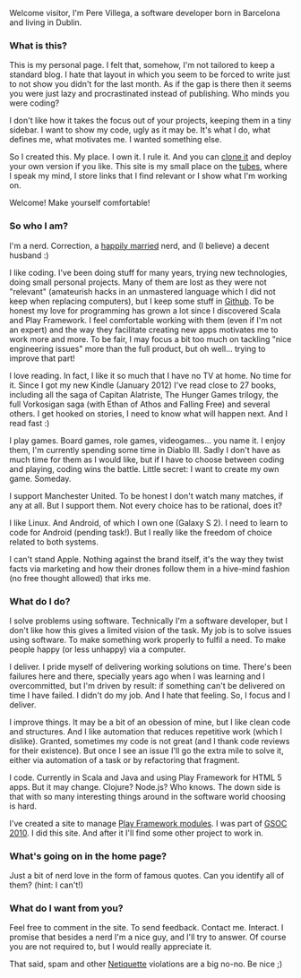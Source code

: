 Welcome visitor, I'm Pere Villega, a software developer born in Barcelona and living in Dublin. 

### What is this?

This is my personal page. I felt that, somehow, I'm not tailored to keep a standard blog. I hate that layout in which you seem to be forced to write just to not show you didn't for the last month. As if the gap is there then it seems you were just lazy and procrastinated instead of publishing. Who minds you were coding?

I don't like how it takes the focus out of your projects, keeping them in a tiny sidebar. I want to show my code, ugly as it may be. It's what I do, what defines me, what motivates me. I wanted something else.

So I created this. My place. I own it. I rule it. And you can [clone it][1] and deploy your own version if you like. This site is my small place on the [tubes][2], where I speak my mind, I store links that I find relevant or I show what I'm working on. 

Welcome! Make yourself comfortable!

### So who I am?

I'm a nerd. Correction, a [happily married][3] nerd, and (I believe) a decent husband :) 

I like coding. I've been doing stuff for many years, trying new technologies, doing small personal projects. Many of them are lost as they were not "relevant" (amateurish hacks in an unmastered language which I did not keep when replacing computers), but I keep some stuff in [Github][4]. To be honest my love for programming has grown a lot since I discovered Scala and Play Framework. I feel comfortable working with them (even if I'm not an expert) and the way they facilitate creating new apps motivates me to work more and more. To be fair, I may focus a bit too much on tackling "nice engineering issues" more than the full product, but oh well... trying to improve that part!

I love reading. In fact, I like it so much that I have no TV at home. No time for it. Since I got my new Kindle (January 2012) I've read close to 27 books, including all the saga of Capitan Alatriste, The Hunger Games trilogy, the full Vorkosigan saga (with Ethan of Athos and Falling Free) and several others. I get hooked on stories, I need to know what will happen next. And I read fast :) 

I play games. Board games, role games, videogames... you name it. I enjoy them, I'm currently spending some time in Diablo III. Sadly I don't have as much time for them as I would like, but if I have to choose between coding and playing, coding wins the battle. Little secret: I want to create my own game. Someday.

I support Manchester United. To be honest I don't watch many matches, if any at all. But I support them. Not every choice has to be rational, does it?

I like Linux. And Android, of which I own one (Galaxy S 2). I need to learn to code for Android (pending task!). But I really like the freedom of choice related to both systems.

I can't stand Apple. Nothing against the brand itself, it's the way they twist facts via marketing and how their drones follow them in a hive-mind fashion (no free thought allowed) that irks me.

### What do I do?

I solve problems using software. Technically I'm a software developer, but I don't like how this gives a limited vision of the task. My job is to solve issues using software. To make something work properly to fulfil a need. To make people happy (or less unhappy) via a computer.

I deliver. I pride myself of delivering working solutions on time. There's been failures here and there, specially years ago when I was learning and I overcommitted, but I'm driven by result: if something can't be delivered on time I have failed. I didn't do my job. And I hate that feeling. So, I focus and I deliver.

I improve things. It may be a bit of an obession of mine, but I like clean code and structures. And I like automation that reduces repetitive work (which I dislike). Granted, sometimes my code is not great (and I thank code reviews for their existence). But once I see an issue I'll go the extra mile to solve it, either via automation of a task or by refactoring that fragment. 

I code. Currently in Scala and Java and using Play Framework for HTML 5 apps. But it may change. Clojure? Node.js? Who knows. The down side is that with so many interesting things around in the software world choosing is hard.

I've created a site to manage [Play Framework modules][5]. I was part of [GSOC 2010][6]. I did this site. And after it I'll find some other project to work in. 

### What's going on in the home page?

Just a bit of nerd love in the form of famous quotes. Can you identify all of them? (hint: I can't!)

### What do I want from you?

Feel free to comment in the site. To send feedback. Contact me. Interact. I promise that besides a nerd I'm a nice guy, and I'll try to answer. Of course you are not required to, but I would really appreciate it. 

That said, spam and other [Netiquette][7] violations are a big no-no. Be nice ;)


  [1]: https://github.com/pvillega/personal-page
  [2]: http://boingboing.net/2006/07/02/sen-stevens-hilariou.html
  [3]: http://en-gb.facebook.com/Ewa.Wilcz
  [4]: https://github.com/pvillega
  [5]: http://www.playmodules.net/
  [6]: https://wiki.duraspace.org/display/GSOC/GSOC10+-+Add+Unit+Testing+to+Dspace
  [7]: http://en.wikipedia.org/wiki/Netiquette
